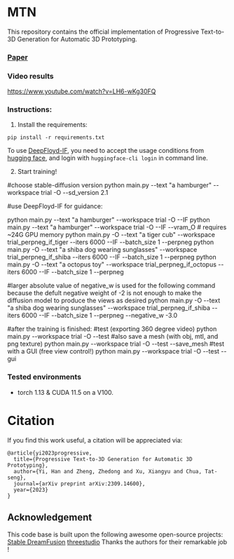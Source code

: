 # MTN
This repository contains the official implementation of Progressive Text-to-3D Generation for Automatic 3D Prototyping.
### [Paper](https://arxiv.org/abs/2309.14600)

### Video results
https://www.youtube.com/watch?v=LH6-wKg30FQ

### Instructions:
1. Install the requirements:
```
pip install -r requirements.txt
```
To use [DeepFloyd-IF](https://github.com/deep-floyd/IF), you need to accept the usage conditions from [hugging face](https://huggingface.co/DeepFloyd/IF-I-XL-v1.0), and login with `huggingface-cli login` in command line.

2. Start training!

#choose stable-diffusion version
python main.py --text "a hamburger" --workspace trial -O --sd_version 2.1

#use DeepFloyd-IF for guidance:

python main.py --text "a hamburger" --workspace trial -O --IF
python main.py --text "a hamburger" --workspace trial -O --IF --vram_O # requires ~24G GPU memory
python main.py -O --text "a tiger cub" --workspace trial_perpneg_if_tiger --iters 6000 --IF --batch_size 1 --perpneg
python main.py -O --text "a shiba dog wearing sunglasses" --workspace trial_perpneg_if_shiba --iters 6000 --IF --batch_size 1 --perpneg
python main.py -O --text "a octopus toy" --workspace trial_perpneg_if_octopus --iters 6000 --IF --batch_size 1 --perpneg

#larger absolute value of negative_w is used for the following command because the defult negative weight of -2 is not enough to make the diffusion model to produce the views as desired
python main.py -O --text "a shiba dog wearing sunglasses" --workspace trial_perpneg_if_shiba --iters 6000 --IF --batch_size 1 --perpneg --negative_w -3.0

#after the training is finished:
#test (exporting 360 degree video)
python main.py --workspace trial -O --test
#also save a mesh (with obj, mtl, and png texture)
python main.py --workspace trial -O --test --save_mesh
#test with a GUI (free view control!)
python main.py --workspace trial -O --test --gui

### Tested environments
* torch 1.13 & CUDA 11.5 on a V100.

# Citation

If you find this work useful, a citation will be appreciated via:
```
@article{yi2023progressive,
  title={Progressive Text-to-3D Generation for Automatic 3D Prototyping},
  author={Yi, Han and Zheng, Zhedong and Xu, Xiangyu and Chua, Tat-seng},
  journal={arXiv preprint arXiv:2309.14600},
  year={2023}
}
```

## Acknowledgement
This code base is built upon the following awesome open-source projects:
[Stable DreamFusion](https://github.com/ashawkey/stable-dreamfusion)
[threestudio](https://github.com/threestudio-project/threestudio)
Thanks the authors for their remarkable job !
